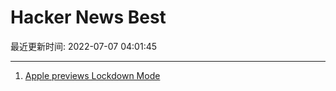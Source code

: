 # Hacker News Best

最近更新时间: 2022-07-07 04:01:45

--- 
1. [Apple previews Lockdown Mode](https://www.apple.com/newsroom/2022/07/apple-expands-commitment-to-protect-users-from-mercenary-spyware/) 
